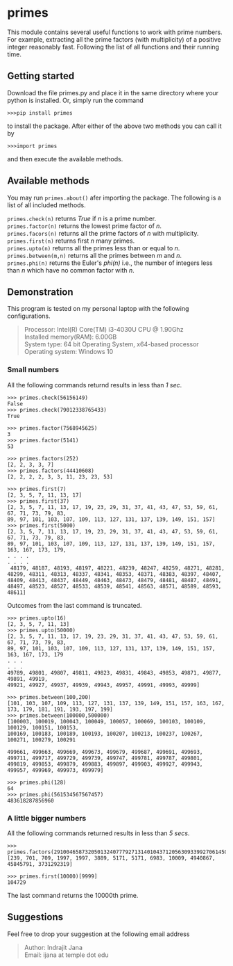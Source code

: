 # primes
This module contains several useful functions to work with prime numbers. For example, extracting all the prime factors (with multiplicity) of a positive integer reasonably fast. Following the list of all functions and their running time.

## Getting started
Download the file primes.py and place it in the same directory where your python is installed. Or, simply run the command 
```
>>>pip install primes
```
to install the package. After either of the above two methods you can call it by 
```
>>>import primes
```
 and then execute the available methods.

## Available methods
You may run `primes.about()` afer importing the package. The following is a list of all included methods.


`primes.check(n)` returns *True* if *n* is a prime number.<br />
`primes.factor(n)` returns the lowest prime factor of *n*. <br />
`primes.facors(n)` returns all the prime factors of *n* with multiplicity.<br />
`primes.first(n)` returns first *n* many primes. <br />
`primes.upto(n)` returns all the primes less than or equal to *n*. <br />
`primes.between(m,n)` returns all the primes between *m* and *n*. <br />
`primes.phi(n)` returns the Euler's *phi(n)* i.e., the number of integers less than *n* which have no common factor with *n*. <br />


## Demonstration

This program is tested on my personal laptop with the following configurations.

>Processor: Intel(R) Core(TM) i3-4030U CPU @ 1.90Ghz<br/>
>Installed memory(RAM): 6.00GB <br/>
>System type: 64 bit Operating System, x64-based processor<br/>
>Operating system: Windows 10

### Small numbers
All the following commands returnd results in less than *1 sec*.

```
>>> primes.check(56156149)
False
>>> primes.check(79012338765433)
True
```

```
>>> primes.factor(7568945625)
3
>>> primes.factor(5141)
53
```

```
>>> primes.factors(252)
[2, 2, 3, 3, 7]
>>> primes.factors(44410608)
[2, 2, 2, 2, 3, 3, 11, 23, 23, 53]
```

```
>>> primes.first(7)
[2, 3, 5, 7, 11, 13, 17]
>>> primes.first(37)
[2, 3, 5, 7, 11, 13, 17, 19, 23, 29, 31, 37, 41, 43, 47, 53, 59, 61, 67, 71, 73, 79, 83,
89, 97, 101, 103, 107, 109, 113, 127, 131, 137, 139, 149, 151, 157]
>>> primes.first(5000)
[2, 3, 5, 7, 11, 13, 17, 19, 23, 29, 31, 37, 41, 43, 47, 53, 59, 61, 67, 71, 73, 79, 83,
89, 97, 101, 103, 107, 109, 113, 127, 131, 137, 139, 149, 151, 157, 163, 167, 173, 179,
. . . . 
. . . .
 48179, 48187, 48193, 48197, 48221, 48239, 48247, 48259, 48271, 48281, 48299, 48311, 48313, 48337, 48341, 48353, 48371, 48383, 48397, 48407, 48409, 48413, 48437, 48449, 48463, 48473, 48479, 48481, 48487, 48491, 48497, 48523, 48527, 48533, 48539, 48541, 48563, 48571, 48589, 48593, 48611]
```
Outcomes from the last command is truncated.

```
>>> primes.upto(16)
[2, 3, 5, 7, 11, 13]
>>> primes.upto(50000)
[2, 3, 5, 7, 11, 13, 17, 19, 23, 29, 31, 37, 41, 43, 47, 53, 59, 61, 67, 71, 73, 79, 83,
89, 97, 101, 103, 107, 109, 113, 127, 131, 137, 139, 149, 151, 157, 163, 167, 173, 179
. . .
. . .
49789, 49801, 49807, 49811, 49823, 49831, 49843, 49853, 49871, 49877, 49891, 49919,
49921, 49927, 49937, 49939, 49943, 49957, 49991, 49993, 49999]
```

```
>>> primes.between(100,200)
[101, 103, 107, 109, 113, 127, 131, 137, 139, 149, 151, 157, 163, 167, 173, 179, 181, 191, 193, 197, 199]
>>> primes.between(100000,500000)
[100003, 100019, 100043, 100049, 100057, 100069, 100103, 100109, 100129, 100151, 100153,
100169, 100183, 100189, 100193, 100207, 100213, 100237, 100267, 100271, 100279, 100291

499661, 499663, 499669, 499673, 499679, 499687, 499691, 499693, 499711, 499717, 499729, 499739, 499747, 499781, 499787, 499801, 499819, 499853, 499879, 499883, 499897, 499903, 499927, 499943, 499957, 499969, 499973, 499979]
```

```
>>> primes.phi(128)
64
>>> primes.phi(561534567567457)
483618287856960
```
### A little bigger numbers

All the following commands returned results in less than *5 secs*.

```
>>> primes.factors(2910046587320501324077792713140104371205630933992706145011)
[239, 701, 709, 1997, 1997, 3889, 5171, 5171, 6983, 10009, 4940867, 45845791, 3731292319]
```

```
>>> primes.first(10000)[9999]
104729
```
The last command returns the 10000th prime.

## Suggestions
Feel free to drop your suggestion at the following email address<br/>
>Author: Indrajit Jana<br/>
>Email: ijana at temple dot edu



